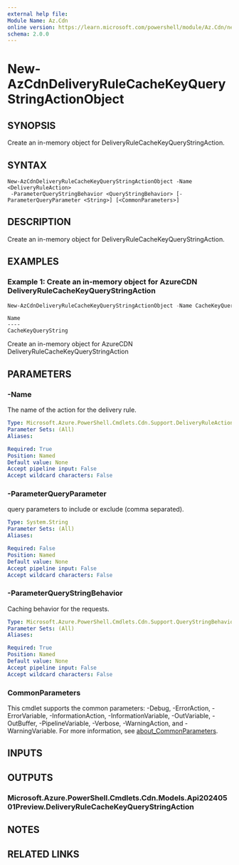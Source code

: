 ```yaml
---
external help file:
Module Name: Az.Cdn
online version: https://learn.microsoft.com/powershell/module/Az.Cdn/new-AzCdnDeliveryRuleCacheKeyQueryStringActionObject
schema: 2.0.0
---
```


# New-AzCdnDeliveryRuleCacheKeyQueryStringActionObject

## SYNOPSIS
Create an in-memory object for DeliveryRuleCacheKeyQueryStringAction.

## SYNTAX

```
New-AzCdnDeliveryRuleCacheKeyQueryStringActionObject -Name <DeliveryRuleAction>
 -ParameterQueryStringBehavior <QueryStringBehavior> [-ParameterQueryParameter <String>] [<CommonParameters>]
```

## DESCRIPTION
Create an in-memory object for DeliveryRuleCacheKeyQueryStringAction.

## EXAMPLES

### Example 1: Create an in-memory object for AzureCDN DeliveryRuleCacheKeyQueryStringAction
```powershell
New-AzCdnDeliveryRuleCacheKeyQueryStringActionObject -Name CacheKeyQueryString -ParameterQueryStringBehavior IncludeAll
```

```output
Name
----
CacheKeyQueryString
```

Create an in-memory object for AzureCDN DeliveryRuleCacheKeyQueryStringAction

## PARAMETERS

### -Name
The name of the action for the delivery rule.

```yaml
Type: Microsoft.Azure.PowerShell.Cmdlets.Cdn.Support.DeliveryRuleAction
Parameter Sets: (All)
Aliases:

Required: True
Position: Named
Default value: None
Accept pipeline input: False
Accept wildcard characters: False
```

### -ParameterQueryParameter
query parameters to include or exclude (comma separated).

```yaml
Type: System.String
Parameter Sets: (All)
Aliases:

Required: False
Position: Named
Default value: None
Accept pipeline input: False
Accept wildcard characters: False
```

### -ParameterQueryStringBehavior
Caching behavior for the requests.

```yaml
Type: Microsoft.Azure.PowerShell.Cmdlets.Cdn.Support.QueryStringBehavior
Parameter Sets: (All)
Aliases:

Required: True
Position: Named
Default value: None
Accept pipeline input: False
Accept wildcard characters: False
```

### CommonParameters
This cmdlet supports the common parameters: -Debug, -ErrorAction, -ErrorVariable, -InformationAction, -InformationVariable, -OutVariable, -OutBuffer, -PipelineVariable, -Verbose, -WarningAction, and -WarningVariable. For more information, see [about_CommonParameters](http://go.microsoft.com/fwlink/?LinkID=113216).

## INPUTS

## OUTPUTS

### Microsoft.Azure.PowerShell.Cmdlets.Cdn.Models.Api20240501Preview.DeliveryRuleCacheKeyQueryStringAction

## NOTES

## RELATED LINKS

